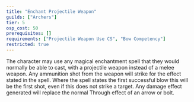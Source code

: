 ```yaml
---
title: "Enchant Projectile Weapon"
guilds: ["Archers"]
tier: 5
osp_cost: 50
prerequisites: []
requirements: ["Projectile Weapon Use CS", "Bow Competency"]
restricted: true
---
```

The character may use any magical enchantment spell that they would normally be able to cast, with a projectile weapon instead of a melee weapon. Any ammunition shot from the weapon will strike for the effect stated in the spell. Where the spell states the first successful blow this will be the first shot, even if this does not strike a target. Any damage effect generated will replace the normal Through effect of an arrow or bolt.